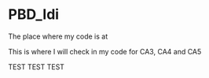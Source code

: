 # PBD_Idi
The place where my code is at

This is where I will check in my code for CA3, CA4 and CA5

TEST TEST TEST